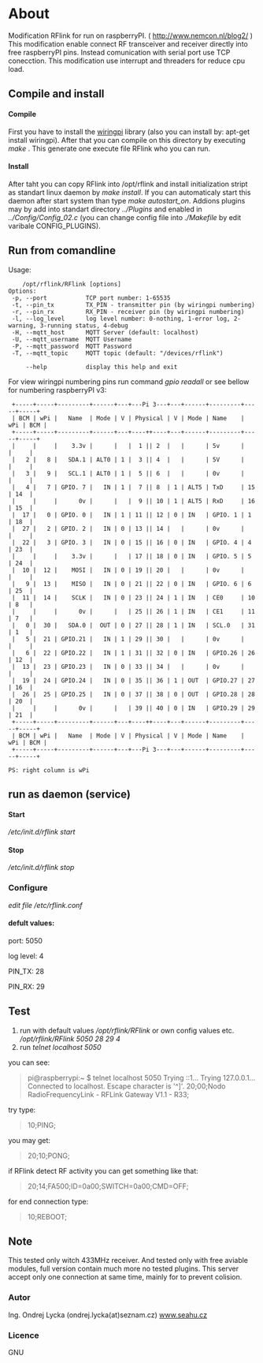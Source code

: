 # About

Modification RFlink for run on raspberryPI. ( http://www.nemcon.nl/blog2/ )
This modification enable connect RF transceiver and receiver directly into free raspberryPI pins.
Instead comunication with serial port use TCP conecction.
This modification use interrupt and threaders for reduce cpu load.

## Compile and install
#### Compile
First you have to install the [wiringpi](https://projects.drogon.net/raspberry-pi/wiringpi/download-and-install/) library (also you can install by: apt-get install wiringpi).
After that you can compile on this directory by executing *make* . This generate one execute file RFlink who you can run.

#### Install
After taht you can copy RFlink into /opt/rflink and install initialization stript as standart linux daemon by *make install*.
If you can automaticaly start this daemon after start system than type *make autostart_on*.
Addions plugins may by add into standart directory *../Plugins* and enabled in *../Config/Config_02.c* (you can change config file into *./Makefile* by edit varibale CONFIG_PLUGINS).

## Run from comandline
Usage:
```
    /opt/rflink/RFlink [options]
Options:
 -p, --port           TCP port number: 1-65535
 -t, --pin_tx         TX_PIN - transmitter pin (by wiringpi numbering)
 -r, --pin_rx         RX_PIN - receiver pin (by wiringpi numbering)
 -l, --log_level      log level number: 0-nothing, 1-error log, 2-warning, 3-running status, 4-debug
 -H, --mqtt_host      MQTT Server (default: localhost)
 -U, --mqtt_username  MQTT Username
 -P, --mqtt_password  MQTT Password
 -T, --mqtt_topic     MQTT topic (default: "/devices/rflink")

     --help           display this help and exit
```

For view wiringpi numbering pins run command *gpio readall* or see bellow for numbering raspberryPI v3:
```
 +-----+-----+---------+------+---+---Pi 3---+---+------+---------+-----+-----+
 | BCM | wPi |   Name  | Mode | V | Physical | V | Mode | Name    | wPi | BCM |
 +-----+-----+---------+------+---+----++----+---+------+---------+-----+-----+
 |     |     |    3.3v |      |   |  1 || 2  |   |      | 5v      |     |     |
 |   2 |   8 |   SDA.1 | ALT0 | 1 |  3 || 4  |   |      | 5V      |     |     |
 |   3 |   9 |   SCL.1 | ALT0 | 1 |  5 || 6  |   |      | 0v      |     |     |
 |   4 |   7 | GPIO. 7 |   IN | 1 |  7 || 8  | 1 | ALT5 | TxD     | 15  | 14  |
 |     |     |      0v |      |   |  9 || 10 | 1 | ALT5 | RxD     | 16  | 15  |
 |  17 |   0 | GPIO. 0 |   IN | 1 | 11 || 12 | 0 | IN   | GPIO. 1 | 1   | 18  |
 |  27 |   2 | GPIO. 2 |   IN | 0 | 13 || 14 |   |      | 0v      |     |     |
 |  22 |   3 | GPIO. 3 |   IN | 0 | 15 || 16 | 0 | IN   | GPIO. 4 | 4   | 23  |
 |     |     |    3.3v |      |   | 17 || 18 | 0 | IN   | GPIO. 5 | 5   | 24  |
 |  10 |  12 |    MOSI |   IN | 0 | 19 || 20 |   |      | 0v      |     |     |
 |   9 |  13 |    MISO |   IN | 0 | 21 || 22 | 0 | IN   | GPIO. 6 | 6   | 25  |
 |  11 |  14 |    SCLK |   IN | 0 | 23 || 24 | 1 | IN   | CE0     | 10  | 8   |
 |     |     |      0v |      |   | 25 || 26 | 1 | IN   | CE1     | 11  | 7   |
 |   0 |  30 |   SDA.0 |  OUT | 0 | 27 || 28 | 1 | IN   | SCL.0   | 31  | 1   |
 |   5 |  21 | GPIO.21 |   IN | 1 | 29 || 30 |   |      | 0v      |     |     |
 |   6 |  22 | GPIO.22 |   IN | 1 | 31 || 32 | 0 | IN   | GPIO.26 | 26  | 12  |
 |  13 |  23 | GPIO.23 |   IN | 0 | 33 || 34 |   |      | 0v      |     |     |
 |  19 |  24 | GPIO.24 |   IN | 0 | 35 || 36 | 1 | OUT  | GPIO.27 | 27  | 16  |
 |  26 |  25 | GPIO.25 |   IN | 0 | 37 || 38 | 0 | OUT  | GPIO.28 | 28  | 20  |
 |     |     |      0v |      |   | 39 || 40 | 0 | IN   | GPIO.29 | 29  | 21  |
 +-----+-----+---------+------+---+----++----+---+------+---------+-----+-----+
 | BCM | wPi |   Name  | Mode | V | Physical | V | Mode | Name    | wPi | BCM |
 +-----+-----+---------+------+---+---Pi 3---+---+------+---------+-----+-----+

PS: right column is wPi
```

## run as daemon (service)

#### Start
*/etc/init.d/rflink start*

#### Stop
*/etc/init.d/rflink stop*

### Configure
*edit file /etc/rflink.conf*

#### defult values:

port: 5050

log level: 4

PIN_TX: 28

PIN_RX: 29

## Test
1. run with default values */opt/rflink/RFlink* or own config values etc. */opt/rflink/RFlink 5050 28 29 4*
2. run *telnet localhost 5050*

you can see:
> pi@raspberrypi:~ $ telnet localhost 5050
> Trying ::1...
> Trying 127.0.0.1...
> Connected to localhost.
> Escape character is '^]'.
> 20;00;Nodo RadioFrequencyLink - RFLink Gateway V1.1 - R33;

try type:
> 10;PING;

you may get:
> 20;10;PONG;

if RFlink detect RF activity you can get something like that:
> 20;14;FA500;ID=0a00;SWITCH=0a00;CMD=OFF;

for end connection type:
> 10;REBOOT;


## Note

This tested only witch 433MHz receiver. And tested only with free aviable modules, full version contain much more no tested plugins.
This server accept only one connection at same time, mainly for to prevent colision.


### Autor
Ing. Ondrej Lycka  (ondrej.lycka(at)seznam.cz)
www.seahu.cz

### Licence
GNU
